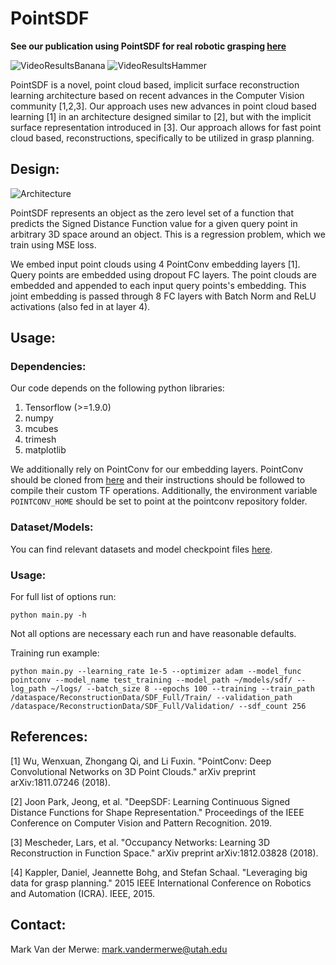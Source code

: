 # PointSDF

**See our publication using PointSDF for real robotic grasping [here](https://sites.google.com/view/reconstruction-grasp/home)**

![VideoResultsBanana](images/banana.gif "Banana Reconstruction")
![VideoResultsHammer](images/hammer.gif "Hammer Reconstruction")

PointSDF is a novel, point cloud based, implicit surface reconstruction learning architecture based on recent advances in the Computer Vision community [1,2,3]. Our approach uses new advances in point cloud based learning [1] in an architecture designed similar to [2], but with the implicit surface representation introduced in [3]. Our approach allows for fast point cloud based, reconstructions, specifically to be utilized in grasp planning. 

## Design:

![Architecture](images/architecture.png "PointSDF Architecture")

PointSDF represents an object as the zero level set of a function that predicts the Signed Distance Function value for a given query point in arbitrary 3D space around an object. This is a regression problem, which we train using MSE loss.

We embed input point clouds using 4 PointConv embedding layers [1]. Query points are embedded using dropout FC layers. The point clouds are embedded and appended to each input query points's embedding. This joint embedding is passed through 8 FC layers with Batch Norm and ReLU activations (also fed in at layer 4).

## Usage:

### Dependencies:

Our code depends on the following python libraries:
1. Tensorflow (>=1.9.0)
2. numpy
3. mcubes
4. trimesh
5. matplotlib
 
We additionally rely on PointConv for our embedding layers. PointConv should be cloned from [here](https://github.com/DylanWusee/pointconv) and their instructions should be followed to compile their custom TF operations. Additionally, the environment variable `POINTCONV_HOME` should be set to point at the pointconv repository folder.

### Dataset/Models:

You can find relevant datasets and model checkpoint files [here](https://drive.google.com/drive/u/2/folders/1x_rXjnE2F7iemyIX_TWA0AyRvhCo8eT3).

### Usage:

For full list of options run:
```
python main.py -h
```
Not all options are necessary each run and have reasonable defaults.

Training run example:
```
python main.py --learning_rate 1e-5 --optimizer adam --model_func pointconv --model_name test_training --model_path ~/models/sdf/ --log_path ~/logs/ --batch_size 8 --epochs 100 --training --train_path /dataspace/ReconstructionData/SDF_Full/Train/ --validation_path /dataspace/ReconstructionData/SDF_Full/Validation/ --sdf_count 256
```

## References:

[1] Wu, Wenxuan, Zhongang Qi, and Li Fuxin. "PointConv: Deep Convolutional Networks on 3D Point Clouds." arXiv preprint arXiv:1811.07246 (2018).

[2] Joon Park, Jeong, et al. "DeepSDF: Learning Continuous Signed Distance Functions for Shape Representation." Proceedings of the IEEE Conference on Computer Vision and Pattern Recognition. 2019.

[3] Mescheder, Lars, et al. "Occupancy Networks: Learning 3D Reconstruction in Function Space." arXiv preprint arXiv:1812.03828 (2018).

[4] Kappler, Daniel, Jeannette Bohg, and Stefan Schaal. "Leveraging big data for grasp planning." 2015 IEEE International Conference on Robotics and Automation (ICRA). IEEE, 2015.

## Contact:

Mark Van der Merwe: mark.vandermerwe@utah.edu
